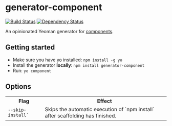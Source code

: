 # generator-component

[![Build Status](https://secure.travis-ci.org/KenanY/generator-component.png?branch=master)](https://travis-ci.org/KenanY/generator-component)
[![Dependency Status](https://gemnasium.com/KenanY/generator-component.png)](https://gemnasium.com/KenanY/generator-component)

An opinionated Yeoman generator for [components](https://github.com/component).

## Getting started

- Make sure you have [yo](https://github.com/yeoman/yo) installed: `npm install -g yo`
- Install the generator **locally**: `npm install generator-component`
- Run: `yo component`

## Options

<table>
  <tr>
    <th>Flag</th>
    <th>Effect</th>
  </tr>
  <tr>
    <td><code>--skip-install`</code></td>
    <td>Skips the automatic execution of `npm install` after scaffolding has finished.</td>
  </tr>
</table>
